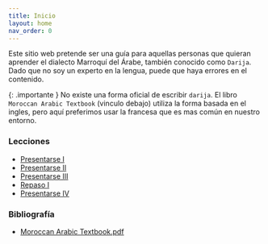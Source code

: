 ```yaml
---
title: Inicio
layout: home
nav_order: 0
---
```


Este sitio web pretende ser una guía para aquellas personas que quieran aprender el dialecto Marroquí del Árabe, también conocido como `Darija`. Dado que no soy un experto en la lengua, puede que haya errores en el contenido.

{: .importante }
No existe una forma oficial de escribir `darija`. El libro `Moroccan Arabic Textbook` (vinculo debajo) utiliza la forma basada en el ingles, pero aquí preferimos usar la francesa que es mas común en nuestro entorno.

### Lecciones
- [Presentarse I](apuntes/lecciones/presentarse-I)
- [Presentarse II](apuntes/lecciones/presentarse-II)
- [Presentarse III](apuntes/lecciones/presentarse-III)
- [Repaso I](apuntes/lecciones/repaso-I)
- [Presentarse IV](apuntes/lecciones/presentarse-IV)

### Bibliografía
- [Moroccan Arabic Textbook.pdf](https://raw.githubusercontent.com/gagdiez/darija/main/bibliografia/MoroccanArabicTextbook.pdf)